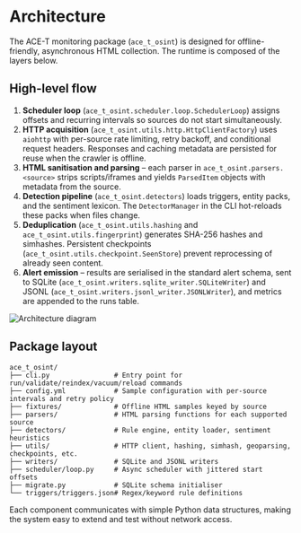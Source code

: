 # Architecture

The ACE-T monitoring package (`ace_t_osint`) is designed for offline-friendly, asynchronous HTML collection. The runtime is composed of the layers below.

## High-level flow

1. **Scheduler loop** (`ace_t_osint.scheduler.loop.SchedulerLoop`) assigns offsets and recurring intervals so sources do not start simultaneously.
2. **HTTP acquisition** (`ace_t_osint.utils.http.HttpClientFactory`) uses `aiohttp` with per-source rate limiting, retry backoff, and conditional request headers. Responses and caching metadata are persisted for reuse when the crawler is offline.
3. **HTML sanitisation and parsing** – each parser in `ace_t_osint.parsers.<source>` strips scripts/iframes and yields `ParsedItem` objects with metadata from the source.
4. **Detection pipeline** (`ace_t_osint.detectors`) loads triggers, entity packs, and the sentiment lexicon. The `DetectorManager` in the CLI hot-reloads these packs when files change.
5. **Deduplication** (`ace_t_osint.utils.hashing` and `ace_t_osint.utils.fingerprint`) generates SHA-256 hashes and simhashes. Persistent checkpoints (`ace_t_osint.utils.checkpoint.SeenStore`) prevent reprocessing of already seen content.
6. **Alert emission** – results are serialised in the standard alert schema, sent to SQLite (`ace_t_osint.writers.sqlite_writer.SQLiteWriter`) and JSONL (`ace_t_osint.writers.jsonl_writer.JSONLWriter`), and metrics are appended to the runs table.

![Architecture diagram](https://raw.githubusercontent.com/gs-ai/ACE-T/main/TXTFILES/architecture-diagram.png)

## Package layout

```
ace_t_osint/
├── cli.py                # Entry point for run/validate/reindex/vacuum/reload commands
├── config.yml            # Sample configuration with per-source intervals and retry policy
├── fixtures/             # Offline HTML samples keyed by source
├── parsers/              # HTML parsing functions for each supported source
├── detectors/            # Rule engine, entity loader, sentiment heuristics
├── utils/                # HTTP client, hashing, simhash, geoparsing, checkpoints, etc.
├── writers/              # SQLite and JSONL writers
├── scheduler/loop.py     # Async scheduler with jittered start offsets
├── migrate.py            # SQLite schema initialiser
└── triggers/triggers.json# Regex/keyword rule definitions
```

Each component communicates with simple Python data structures, making the system easy to extend and test without network access.
